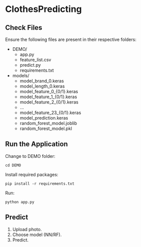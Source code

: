 # ClothesPredicting

## Check Files

Ensure the following files are present in their respective folders:

- DEMO/
  - app.py
  - feature_list.csv
  - predict.py
  - requirements.txt
- models/
  - model_brand_0.keras
  - model_length_0.keras
  - model_feature_0_{0/1}.keras
  - model_feature_1_{0/1}.keras
  - model_feature_2_{0/1}.keras
  - ...
  - model_feature_23_{0/1}.keras
  - model_prediction.keras
  - random_forest_model.joblib
  - random_forest_model.pkl

## Run the Application

Change to DEMO folder:
```
cd DEMO
```
Install required packages:
```
pip install -r requirements.txt
```
Run:
```
python app.py
```

## Predict

1. Upload photo.
2. Choose model (NN/RF).
3. Predict.
